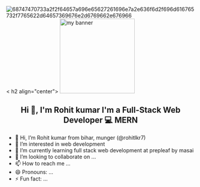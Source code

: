 
![68747470733a2f2f64657a696e65627261696e7a2e636f6d2f696d616765732f7765622d64657369676e2d6769662e676966](https://github.com/user-attachments/assets/dfb38ac6-5025-4f28-9b90-000cb998debe)
  < h2 align="center">
  <img width="200" height="200" 
    src="![git gif add](https://github.com/user-attachments/assets/fc3d976d-23f5-4bd1-887c-f590707a3868)" alt="my banner">
  </h2>

                                                              
  <h2 align="center">
     Hi 👋, I'm Rohit kumar 
I'm a Full-Stack Web Developer 💻 MERN
</h2> 





                                                        
- 👋 Hi, I’m  Rohit kumar from bihar, munger (@rohitlkr7)
- 👀 I’m interested in web development
- 🌱 I’m currently learning full stack web development at prepleaf by masai                                
- 💞️ I’m looking to collaborate on ...
- 📫 How to reach me ...
- 😄 Pronouns: ...
- ⚡ Fun fact: ...

<!---
rohitlkr7/rohitlkr7 is a ✨ special ✨ repository because its `README.md` (this file) appears on your GitHub profile.
You can click the Preview link to take a look at your changes.
--->
